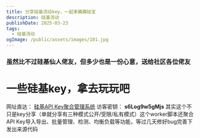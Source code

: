 ```yaml
---
title: 分享硅基流动key，一起来薅薅硅宝
description: 硅基流动
publishDate: 2025-03-23
tags:
  - 硅基流动
ogImage: /public/assets/images/101.jpg
---
```

### 虽然比不过硅基仙人佬友，但多少也是一份心意，送给社区各位佬友

# 一些硅基key，拿去玩玩吧

网址直达： [硅基API Key聚合管理系统](https://sili-api.killerbest.com/)
访客密钥： **s6Log9w5gMjs**
其实这个不只是key分享（单就分享有三种模式公开/受限/私有模式）这个worker脚本还聚合API Key导入导出、批量管理、检测、均衡负载等功能，等过几天修好bug完善下发出来源代码
